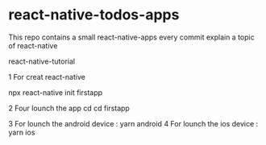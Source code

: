 # react-native-todos-apps
This repo contains a small react-native-apps every commit explain a topic of react-native

react-native-tutorial

1 For creat react-native

npx react-native init firstapp

2 Four lounch the app cd cd firstapp

3 For lounch the android device : yarn android 4 For lounch the ios device : yarn ios
